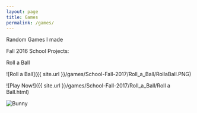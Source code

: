 ```yaml
---
layout: page
title: Games
permalink: /games/
---
```


Random Games I made

Fall 2016 School Projects:

Roll a Ball

![Roll a Ball]({{ site.url }}/games/School-Fall-2017/Roll_a_Ball/RollaBall.PNG)


![Play Now!]({{ site.url }}/games/School-Fall-2017/Roll_a_Ball/Roll a Ball.html)


![Bunny](https://avatars3.githubusercontent.com/u/13990580?v=3&s=460)